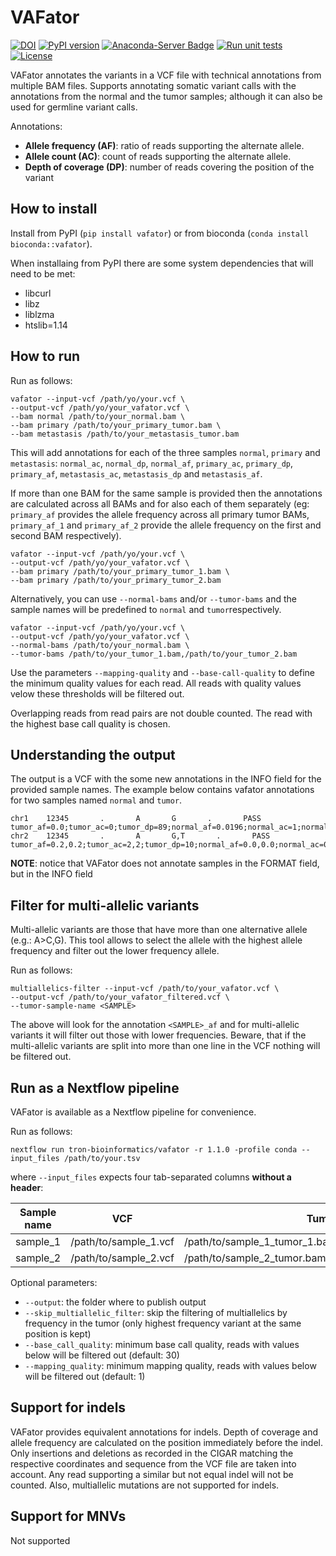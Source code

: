 # VAFator

[![DOI](https://zenodo.org/badge/DOI/10.5281/zenodo.5565744.svg)](https://doi.org/10.5281/zenodo.5565744)
[![PyPI version](https://badge.fury.io/py/vafator.svg)](https://badge.fury.io/py/vafator)
[![Anaconda-Server Badge](https://anaconda.org/bioconda/vafator/badges/version.svg)](https://anaconda.org/bioconda/vafator)
[![Run unit tests](https://github.com/TRON-Bioinformatics/vafator/actions/workflows/unit_tests.yml/badge.svg?branch=master)](https://github.com/TRON-Bioinformatics/vafator/actions/workflows/unit_tests.yml)
[![License](https://img.shields.io/badge/license-MIT-green)](https://opensource.org/licenses/MIT)

VAFator annotates the variants in a VCF file with technical annotations from multiple BAM files. 
Supports annotating somatic variant calls with the annotations from the normal and the tumor samples; although
it can also be used for germline variant calls.

Annotations:

* **Allele frequency (AF)**: ratio of reads supporting the alternate allele.
* **Allele count (AC)**: count of reads supporting the alternate allele. 
* **Depth of coverage (DP)**: number of reads covering the position of the variant


## How to install

Install from PyPI (`pip install vafator`) or from bioconda (`conda install bioconda::vafator`).

When installaing from PyPI there are some system dependencies that will need to be met: 
* libcurl
* libz
* liblzma
* htslib=1.14

## How to run

Run as follows:
```
vafator --input-vcf /path/yo/your.vcf \
--output-vcf /path/yo/your_vafator.vcf \ 
--bam normal /path/to/your_normal.bam \
--bam primary /path/to/your_primary_tumor.bam \
--bam metastasis /path/to/your_metastasis_tumor.bam
```

This will add annotations for each of the three samples `normal`, `primary` and `metastasis`: `normal_ac`, 
`normal_dp`, `normal_af`, `primary_ac`, `primary_dp`, `primary_af`, 
`metastasis_ac`, `metastasis_dp` and `metastasis_af`. 

If more than one BAM  for the same sample is provided then the annotations are calculated across all BAMs 
and for also each of them separately (eg: `primary_af` provides the allele frequency across all primary tumor BAMs, 
`primary_af_1` and `primary_af_2` provide the allele frequency on the first and second BAM respectively).

```
vafator --input-vcf /path/yo/your.vcf \
--output-vcf /path/yo/your_vafator.vcf \ 
--bam primary /path/to/your_primary_tumor_1.bam \
--bam primary /path/to/your_primary_tumor_2.bam
```

Alternatively, you can use `--normal-bams` and/or `--tumor-bams` and the sample names will be predefined to `normal` 
and `tumor`respectively.

```
vafator --input-vcf /path/yo/your.vcf \
--output-vcf /path/yo/your_vafator.vcf \ 
--normal-bams /path/to/your_normal.bam \
--tumor-bams /path/to/your_tumor_1.bam,/path/to/your_tumor_2.bam
```

Use the parameters `--mapping-quality` and `--base-call-quality` to define the minimum quality values for each read.
All reads with quality values velow these thresholds will be filtered out.

Overlapping reads from read pairs are not double counted. The read with the highest base call quality is chosen.

## Understanding the output

The output is a VCF with the some new annotations in the INFO field for the provided sample names.
The example below contains vafator annotations for two samples named `normal` and `tumor`.
```
chr1    12345       .       A       G       .       PASS  tumor_af=0.0;tumor_ac=0;tumor_dp=89;normal_af=0.0196;normal_ac=1;normal_dp=51
chr2    12345       .       A       G,T       .       PASS  tumor_af=0.2,0.2;tumor_ac=2,2;tumor_dp=10;normal_af=0.0,0.0;normal_ac=0,0;normal_dp=10
```

**NOTE**: notice that VAFator does not annotate samples in the FORMAT field, but in the INFO field

## Filter for multi-allelic variants

Multi-allelic variants are those that have more than one alternative allele (e.g.: A>C,G).
This tool allows to select the allele with the highest allele frequency and filter out the lower frequency allele.

Run as follows:
```
multiallelics-filter --input-vcf /path/to/your_vafator.vcf \
--output-vcf /path/to/your_vafator_filtered.vcf \
--tumor-sample-name <SAMPLE> 
```

The above will look for the annotation `<SAMPLE>_af` and for multi-allelic variants it will filter out those with lower 
frequencies. Beware, that if the multi-allelic variants are split into more than one line in the VCF nothing will be 
filtered out.

## Run as a Nextflow pipeline

VAFator is available as a Nextflow pipeline for convenience.

Run as follows:
```
nextflow run tron-bioinformatics/vafator -r 1.1.0 -profile conda --input_files /path/to/your.tsv
```

where `--input_files` expects four tab-separated columns **without a header**:

| Sample name     | VCF                    | Tumor BAMs              |  Normal BAMs            |
|-----------------|------------------------|-------------------------|-------------------------|
| sample_1        | /path/to/sample_1.vcf  | /path/to/sample_1_tumor_1.bam,/path/to/sample_1_tumor_2.bam   | /path/to/sample_1_normal.bam   |
| sample_2        | /path/to/sample_2.vcf  | /path/to/sample_2_tumor.bam   | /path/to/sample_1_normal.bam   |

Optional parameters:

* `--output`: the folder where to publish output
* `--skip_multiallelic_filter`: skip the filtering of multiallelics by frequency in the tumor (only highest frequency 
  variant at the same position is kept)
* `--base_call_quality`: minimum base call quality, reads with values below will be filtered out (default: 30)
* `--mapping_quality`: minimum mapping quality, reads with values below will be filtered out (default: 1)


## Support for indels

VAFator provides equivalent annotations for indels. Depth of coverage and allele frequency are calculated on the 
position immediately before the indel. Only insertions and deletions as recorded in the CIGAR matching the respective 
coordinates and sequence from the VCF file are taken into account. Any read supporting a similar but not equal indel
will not be counted. 
Also, multiallelic mutations are not supported for indels.


## Support for MNVs

Not supported
